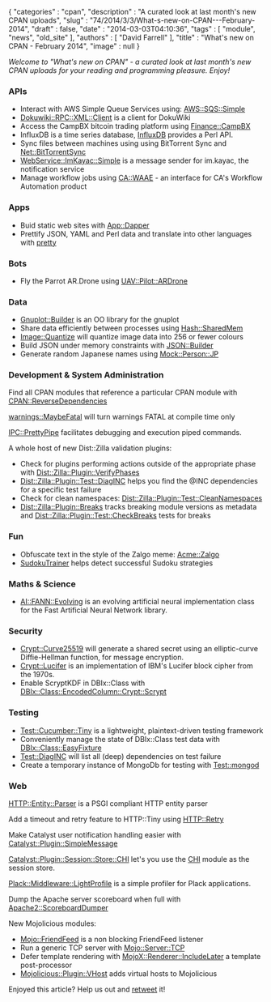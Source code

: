 {
   "categories" : "cpan",
   "description" : "A curated look at last month's new CPAN uploads",
   "slug" : "74/2014/3/3/What-s-new-on-CPAN---February-2014",
   "draft" : false,
   "date" : "2014-03-03T04:10:36",
   "tags" : [
      "module",
      "news",
      "old_site"
   ],
   "authors" : [
      "David Farrell"
   ],
   "title" : "What's new on CPAN - February 2014",
   "image" : null
}


*Welcome to "What's new on CPAN" - a curated look at last month's new CPAN uploads for your reading and programming pleasure. Enjoy!*

### APIs

-   Interact with AWS Simple Queue Services using: [AWS::SQS::Simple](https://metacpan.org/pod/AWS::SQS::Simple)
-   [Dokuwiki::RPC::XML::Client](https://metacpan.org/pod/Dokuwiki::RPC::XML::Client) is a client for DokuWiki
-   Access the CampBX bitcoin trading platform using [Finance::CampBX](https://metacpan.org/pod/Finance::CampBX)
-   InfluxDB is a time series database, [InfluxDB](https://metacpan.org/pod/InfluxDB) provides a Perl API.
-   Sync files between machines using using BitTorrent Sync and [Net::BitTorrentSync](https://metacpan.org/pod/Net::BitTorrentSync)
-   [WebService::ImKayac::Simple](https://metacpan.org/pod/WebService::ImKayac::Simple) is a message sender for im.kayac, the notification service
-   Manage workflow jobs using [CA::WAAE](https://metacpan.org/pod/CA::WAAE) - an interface for CA's Workflow Automation product

### Apps

-   Buid static web sites with [App::Dapper](https://metacpan.org/pod/App::Dapper)
-   Prettify JSON, YAML and Perl data and translate into other languages with [pretty](https://metacpan.org/pod/distribution/App-pretty/bin/pretty)

### Bots

-   Fly the Parrot AR.Drone using [UAV::Pilot::ARDrone](https://metacpan.org/pod/UAV::Pilot::ARDrone)

### Data

-   [Gnuplot::Builder](https://metacpan.org/pod/Gnuplot::Builder) is an OO library for the gnuplot
-   Share data efficiently between processes using [Hash::SharedMem](https://metacpan.org/pod/Hash::SharedMem)
-   [Image::Quantize](https://metacpan.org/pod/Image::Quantize) will quantize image data into 256 or fewer colours
-   Build JSON under memory constraints with [JSON::Builder](https://metacpan.org/pod/JSON::Builder)
-   Generate random Japanese names using [Mock::Person::JP](https://metacpan.org/pod/Mock::Person::JP)

### Development & System Administration

Find all CPAN modules that reference a particular CPAN module with [CPAN::ReverseDependencies](https://metacpan.org/pod/CPAN::ReverseDependencies)

[warnings::MaybeFatal](https://metacpan.org/pod/warnings::MaybeFatal) will turn warnings FATAL at compile time only

[IPC::PrettyPipe](https://metacpan.org/pod/IPC::PrettyPipe) facilitates debugging and execution piped commands.

A whole host of new Dist::Zilla validation plugins:

-   Check for plugins performing actions outside of the appropriate phase with [Dist::Zilla::Plugin::VerifyPhases](https://metacpan.org/pod/Dist::Zilla::Plugin::VerifyPhases)
-   [Dist::Zilla::Plugin::Test::DiagINC](https://metacpan.org/pod/Dist::Zilla::Plugin::Test::DiagINC) helps you find the @INC dependencies for a specific test failure
-   Check for clean namespaces: [Dist::Zilla::Plugin::Test::CleanNamespaces](https://metacpan.org/pod/Dist::Zilla::Plugin::Test::CleanNamespaces)
-   [Dist::Zilla::Plugin::Breaks](https://metacpan.org/pod/Dist::Zilla::Plugin::Breaks) tracks breaking module versions as metadata and [Dist::Zilla::Plugin::Test::CheckBreaks](https://metacpan.org/pod/Dist::Zilla::Plugin::Test::CheckBreaks) tests for breaks

### Fun

-   Obfuscate text in the style of the Zalgo meme: [Acme::Zalgo](https://metacpan.org/pod/Acme::Zalgo)
-   [SudokuTrainer](https://metacpan.org/pod/SudokuTrainer) helps detect successful Sudoku strategies

### Maths & Science

-   [AI::FANN::Evolving](https://metacpan.org/pod/AI::FANN::Evolving) is an evolving artificial neural implementation class for the Fast Artificial Neural Network library.

### Security

-   [Crypt::Curve25519](https://metacpan.org/pod/Crypt::Curve25519) will generate a shared secret using an elliptic-curve Diffie-Hellman function, for message encryption.
-   [Crypt::Lucifer](https://metacpan.org/pod/Crypt::Lucifer) is an implementation of IBM's Lucifer block cipher from the 1970s.
-   Enable ScryptKDF in DBIx::Class with [DBIx::Class::EncodedColumn::Crypt::Scrypt](https://metacpan.org/pod/DBIx::Class::EncodedColumn::Crypt::Scrypt)

### Testing

-   [Test::Cucumber::Tiny](https://metacpan.org/pod/Test::Cucumber::Tiny) is a lightweight, plaintext-driven testing framework
-   Conveniently manage the state of DBIx::Class test data with [DBIx::Class::EasyFixture](https://metacpan.org/pod/DBIx::Class::EasyFixture)
-   [Test::DiagINC](https://metacpan.org/pod/Test::DiagINC) will list all (deep) dependencies on test failure
-   Create a temporary instance of MongoDb for testing with [Test::mongod](https://metacpan.org/pod/Test::mongod)

### Web

[HTTP::Entity::Parser](https://metacpan.org/pod/HTTP::Entity::Parser) is a PSGI compliant HTTP entity parser

Add a timeout and retry feature to HTTP::Tiny using [HTTP::Retry](https://metacpan.org/pod/HTTP::Retry)

Make Catalyst user notification handling easier with [Catalyst::Plugin::SimpleMessage](https://metacpan.org/pod/Catalyst::Plugin::SimpleMessage)

[Catalyst::Plugin::Session::Store::CHI](https://metacpan.org/pod/Catalyst::Plugin::Session::Store::CHI) let's you use the [CHI](https://metacpan.org/pod/CHI) module as the session store.

[Plack::Middleware::LightProfile](https://metacpan.org/pod/Plack::Middleware::LightProfile) is a simple profiler for Plack applications.

Dump the Apache server scoreboard when full with [Apache2::ScoreboardDumper](https://metacpan.org/pod/Apache2::ScoreboardDumper)

New Mojolicious modules:

-   [Mojo::FriendFeed](https://metacpan.org/pod/Mojo::FriendFeed) is a non blocking FriendFeed listener
-   Run a generic TCP server with [Mojo::Server::TCP](https://metacpan.org/pod/Mojo::Server::TCP)
-   Defer template rendering with [MojoX::Renderer::IncludeLater](https://metacpan.org/pod/MojoX::Renderer::IncludeLater) a template post-processor
-   [Mojolicious::Plugin::VHost](https://metacpan.org/pod/Mojolicious::Plugin::VHost) adds virtual hosts to Mojolicious

Enjoyed this article? Help us out and [retweet](https://twitter.com/intent/tweet?original_referer=http%3A%2F%2Fperltricks.com%2Farticle%2F74%2F2014%2F3%2F3%2FWhat-s-new-on-CPAN-February-2014&text=What%27s+new+on+CPAN+-+February+2014&tw_p=tweetbutton&url=http%3A%2F%2Fperltricks.com%2Farticle%2F74%2F2014%2F3%2F3%2FWhat-s-new-on-CPAN-February-2014&via=perltricks) it!
